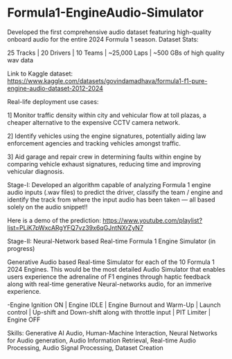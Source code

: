 # Formula1-EngineAudio-Simulator
Developed the first comprehensive audio dataset featuring high-quality onboard audio for the entire 2024 Formula 1 season.
Dataset Stats:

25 Tracks | 20 Drivers | 10 Teams | ~25,000 Laps | ~500 GBs of high quality wav data

Link to Kaggle dataset: https://www.kaggle.com/datasets/govindamadhava/formula1-f1-pure-engine-audio-dataset-2012-2024 

Real-life deployment use cases:

1] Monitor traffic density within city and vehicular flow at toll plazas, a cheaper alternative to the expensive CCTV camera network.

2] Identify vehicles using the engine signatures, potentially aiding law enforcement agencies and tracking vehicles amongst traffic.

3] Aid garage and repair crew in determining faults within engine by comparing vehicle exhaust signatures, reducing time and improving vehicular diagnosis.


Stage-I:
Developed an algorithm capable of analyzing Formula 1 engine audio inputs (.wav files) to predict the driver, classify the team / engine and identify the track from where the input audio has been taken — all based solely on the audio snippet!!

Here is a demo of the prediction: https://www.youtube.com/playlist?list=PLiK7pWxcARgYFQ7vz39x6qGJntNXrZyN7


Stage-II: Neural-Network based Real-time Formula 1 Engine Simulator (in progress)

Generative Audio based Real-time Simulator for each of the 10 Formula 1 2024 Engines.
This would be the most detailed Audio Simulator that enables users experience the adrenaline of F1 engines through haptic feedback along with real-time generative Neural-networks audio, for an immerive experience. 

-Engine Ignition ON | Engine IDLE | Engine Burnout and Warm-Up | Launch control | Up-shift and Down-shift along with throttle input | PIT Limiter | Engine OFF


Skills: Generative AI Audio, Human-Machine Interaction, Neural Networks for Audio generation, Audio Information Retrieval, Real-time Audio Processing, Audio Signal Processing, Dataset Creation
